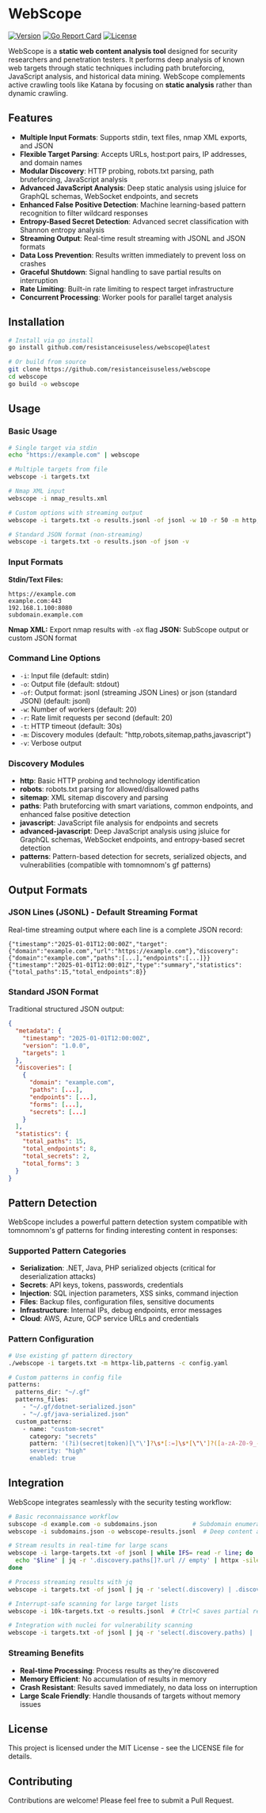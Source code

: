 # WebScope

[![Version](https://img.shields.io/badge/version-1.1.1-blue.svg)](https://github.com/ResistanceIsUseless/webscope/releases)
[![Go Report Card](https://goreportcard.com/badge/github.com/resistanceisuseless/webscope)](https://goreportcard.com/report/github.com/resistanceisuseless/webscope)
[![License](https://img.shields.io/badge/license-MIT-green.svg)](LICENSE)

WebScope is a **static web content analysis tool** designed for security researchers and penetration testers. It performs deep analysis of known web targets through static techniques including path bruteforcing, JavaScript analysis, and historical data mining. WebScope complements active crawling tools like Katana by focusing on **static analysis** rather than dynamic crawling.

## Features

- **Multiple Input Formats**: Supports stdin, text files, nmap XML exports, and JSON
- **Flexible Target Parsing**: Accepts URLs, host:port pairs, IP addresses, and domain names  
- **Modular Discovery**: HTTP probing, robots.txt parsing, path bruteforcing, JavaScript analysis
- **Advanced JavaScript Analysis**: Deep static analysis using jsluice for GraphQL schemas, WebSocket endpoints, and secrets
- **Enhanced False Positive Detection**: Machine learning-based pattern recognition to filter wildcard responses
- **Entropy-Based Secret Detection**: Advanced secret classification with Shannon entropy analysis
- **Streaming Output**: Real-time result streaming with JSONL and JSON formats
- **Data Loss Prevention**: Results written immediately to prevent loss on crashes
- **Graceful Shutdown**: Signal handling to save partial results on interruption
- **Rate Limiting**: Built-in rate limiting to respect target infrastructure
- **Concurrent Processing**: Worker pools for parallel target analysis

## Installation

```bash
# Install via go install
go install github.com/resistanceisuseless/webscope@latest

# Or build from source
git clone https://github.com/resistanceisuseless/webscope
cd webscope
go build -o webscope
```

## Usage

### Basic Usage
```bash
# Single target via stdin
echo "https://example.com" | webscope

# Multiple targets from file
webscope -i targets.txt

# Nmap XML input
webscope -i nmap_results.xml

# Custom options with streaming output
webscope -i targets.txt -o results.jsonl -of jsonl -w 10 -r 50 -m http,robots,paths -v

# Standard JSON format (non-streaming)
webscope -i targets.txt -o results.json -of json -v
```

### Input Formats

**Stdin/Text Files:**
```
https://example.com
example.com:443
192.168.1.100:8080
subdomain.example.com
```

**Nmap XML:** Export nmap results with `-oX` flag
**JSON:** SubScope output or custom JSON format

### Command Line Options

- `-i`: Input file (default: stdin)
- `-o`: Output file (default: stdout)  
- `-of`: Output format: jsonl (streaming JSON Lines) or json (standard JSON) (default: jsonl)
- `-w`: Number of workers (default: 20)
- `-r`: Rate limit requests per second (default: 20)
- `-t`: HTTP timeout (default: 30s)
- `-m`: Discovery modules (default: "http,robots,sitemap,paths,javascript")
- `-v`: Verbose output

### Discovery Modules

- **http**: Basic HTTP probing and technology identification
- **robots**: robots.txt parsing for allowed/disallowed paths
- **sitemap**: XML sitemap discovery and parsing
- **paths**: Path bruteforcing with smart variations, common endpoints, and enhanced false positive detection
- **javascript**: JavaScript file analysis for endpoints and secrets
- **advanced-javascript**: Deep JavaScript analysis using jsluice for GraphQL schemas, WebSocket endpoints, and entropy-based secret detection
- **patterns**: Pattern-based detection for secrets, serialized objects, and vulnerabilities (compatible with tomnomnom's gf patterns)

## Output Formats

### JSON Lines (JSONL) - Default Streaming Format

Real-time streaming output where each line is a complete JSON record:

```jsonl
{"timestamp":"2025-01-01T12:00:00Z","target":{"domain":"example.com","url":"https://example.com"},"discovery":{"domain":"example.com","paths":[...],"endpoints":[...]}}
{"timestamp":"2025-01-01T12:00:01Z","type":"summary","statistics":{"total_paths":15,"total_endpoints":8}}
```

### Standard JSON Format 

Traditional structured JSON output:

```json
{
  "metadata": {
    "timestamp": "2025-01-01T12:00:00Z",
    "version": "1.0.0",
    "targets": 1
  },
  "discoveries": [
    {
      "domain": "example.com",
      "paths": [...],
      "endpoints": [...],
      "forms": [...],
      "secrets": [...]
    }
  ],
  "statistics": {
    "total_paths": 15,
    "total_endpoints": 8,
    "total_secrets": 2,
    "total_forms": 3
  }
}
```

## Pattern Detection

WebScope includes a powerful pattern detection system compatible with tomnomnom's gf patterns for finding interesting content in responses:

### Supported Pattern Categories
- **Serialization**: .NET, Java, PHP serialized objects (critical for deserialization attacks)
- **Secrets**: API keys, tokens, passwords, credentials
- **Injection**: SQL injection parameters, XSS sinks, command injection
- **Files**: Backup files, configuration files, sensitive documents
- **Infrastructure**: Internal IPs, debug endpoints, error messages
- **Cloud**: AWS, Azure, GCP service URLs and credentials

### Pattern Configuration
```bash
# Use existing gf pattern directory
./webscope -i targets.txt -m httpx-lib,patterns -c config.yaml

# Custom patterns in config file
patterns:
  patterns_dir: "~/.gf"
  patterns_files:
    - "~/.gf/dotnet-serialized.json"
    - "~/.gf/java-serialized.json"
  custom_patterns:
    - name: "custom-secret"
      category: "secrets"
      pattern: '(?i)(secret|token)[\"\']?\s*[:=]\s*[\"\']?([a-zA-Z0-9_-]{20,})'
      severity: "high"
      enabled: true
```

## Integration

WebScope integrates seamlessly with the security testing workflow:

```bash
# Basic reconnaissance workflow
subscope -d example.com -o subdomains.json          # Subdomain enumeration
webscope -i subdomains.json -o webscope-results.jsonl  # Deep content analysis

# Stream results in real-time for large scans
webscope -i large-targets.txt -of jsonl | while IFS= read -r line; do
  echo "$line" | jq -r '.discovery.paths[]?.url // empty' | httpx -silent
done

# Process streaming results with jq
webscope -i targets.txt -of jsonl | jq -r 'select(.discovery) | .discovery.paths[].url'

# Interrupt-safe scanning for large target lists
webscope -i 10k-targets.txt -o results.jsonl  # Ctrl+C saves partial results

# Integration with nuclei for vulnerability scanning
webscope -i targets.txt -of jsonl | jq -r 'select(.discovery.paths) | .discovery.paths[].url' | nuclei
```

### Streaming Benefits

- **Real-time Processing**: Process results as they're discovered
- **Memory Efficient**: No accumulation of results in memory  
- **Crash Resistant**: Results saved immediately, no data loss on interruption
- **Large Scale Friendly**: Handle thousands of targets without memory issues

## License

This project is licensed under the MIT License - see the LICENSE file for details.

## Contributing

Contributions are welcome! Please feel free to submit a Pull Request.